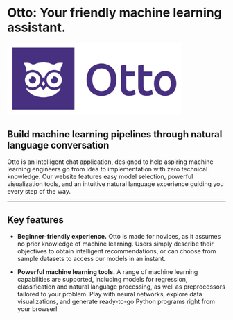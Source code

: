 # Otto: Your friendly machine learning assistant.
<img src="logo.png" width="80%">

## Build machine learning pipelines through natural language conversation
Otto is an intelligent chat application, designed to help aspiring machine learning engineers go from idea to implementation with zero technical knowledge. Our website features easy model selection, powerful visualization tools, and an intuitive natural language experience guiding you every step of the way.

***

## Key features

- **Beginner-friendly experience.** Otto is made for novices, as it assumes no prior knowledge of machine learning. Users simply describe their objectives to obtain intelligent recommendations, or can choose from sample datasets to access our models in an instant.

- **Powerful machine learning tools.** A range of machine learning capabilities are supported, including models for regression, classification and natural language processing, as well as preprocessors tailored to your problem. Play with neural networks, explore data visualizations, and generate ready-to-go Python programs right from your browser!
